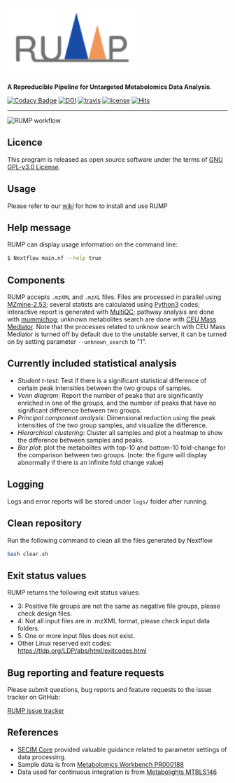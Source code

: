 # ![nf-core/rump](docs/images/nf-core-rump_logo.png)

**A Reproducible Pipeline for Untargeted Metabolomics Data Analysis**.

[![Codacy Badge](https://api.codacy.com/project/badge/Grade/0b6bdc545b50439596d40f3917ef3aa6)](https://app.codacy.com/gh/lemaslab/RUMP?utm_source=github.com&utm_medium=referral&utm_content=lemaslab/RUMP&utm_campaign=Badge_Grade_Dashboard)
[![DOI](https://zenodo.org/badge/DOI/10.5281/zenodo.3884275.svg)](https://doi.org/10.5281/zenodo.3884275)
[![travis](https://travis-ci.com/lemaslab/RUMP.svg?branch=master)](https://travis-ci.com/lemaslab/RUMP)
[![license](http://img.shields.io/badge/license-MIT-blue.svg)](https://github.com/lemaslab/RUMP/blob/master/LICENSE)
[![Hits](https://hits.seeyoufarm.com/api/count/incr/badge.svg?url=https%3A%2F%2Fgithub.com%2Flemaslab%2FRUMP)](https://hits.seeyoufarm.com)

---

![RUMP workflow](https://github.com/lemaslab/RUMP/blob/master/docs/images/Metabolomics_Pipeline_V8.png)

## Licence

This program is released as open source software under the terms of [GNU GPL-v3.0 License](https://github.com/GalaxyDream/RUMP/blob/master/LICENSE).

## Usage

Please refer to our [wiki](https://github.com/lemaslab/RUMP/wiki) for how to install and use RUMP

## Help message

RUMP can display usage information on the command line:

```bash
$ Nextflow main.nf --help true
```

## Components

RUMP accepts `.mzXML` and `.mzXL` files. Files are processed in parallel using [MZmine-2.53](http://mzmine.github.io/); several statists are calculated using [Python3](https://www.python.org/download/releases/3.0/) codes; interactive report is generated with [MultiQC](https://multiqc.info/); pathway analysis are done with [mummichog](http://mummichog.org/); unknown metabolites search are done with [CEU Mass Mediator](https://github.com/lzyacht/cmmr). Note that the processes related to unknow search with CEU Mass Mediator is turned off by default due to the unstable server, it can be turned on by setting parameter `--unknown_search` to "1".

## Currently included statistical analysis

- *Student t-test*: Test if there is a significant statistical difference of certain peak intensities between the two groups of samples.
- *Venn diagram*: Report the number of peaks that are significantly enriched in one of the groups, and the number of peaks that have no significant difference between two groups.
- *Principal component analysis*: Dimensional reduction using the peak intensities of the two group samples, and visualize the difference.
- *Hierarchical clustering*: Cluster all samples and plot a heatmap to show the difference between samples and peaks.
- *Bar plot*: plot the metabolites with top-10 and bottom-10 fold-change for the comparison between two groups. (note: the figure will display abnormally if there is an infinite fold change value)

## Logging

Logs and error reports will be stored under `logs/` folder after running.

## Clean repository

Run the following command to clean all the files generated by Nextflow

```bash
bash clear.sh
```

## Exit status values

RUMP returns the following exit status values:
- 3: Positive file groups are not the same as negative file groups, please check design files.
- 4: Not all input files are in .mzXML format, please check input data folders.
- 5: One or more input files does not exist.
- Other Linux reserved exit codes: https://tldp.org/LDP/abs/html/exitcodes.html

## Bug reporting and feature requests

Please submit questions, bug reports and feature requests to the issue tracker on GitHub:

[RUMP issue tracker](https://github.com/lemaslab/RUMP/issues)

## References

- [SECIM Core](http://secim.ufl.edu/) provided valuable guidance related to parameter settings of data processing.
- Sample data is from [Metabolomics Workbench PR000188](https://www.metabolomicsworkbench.org/data/DRCCMetadata.php?Mode=Project&ProjectID=PR000188)
- Data used for continuous integration is from [Metabolights MTBLS146](https://www.ebi.ac.uk/metabolights/MTBLS146/descriptors)
